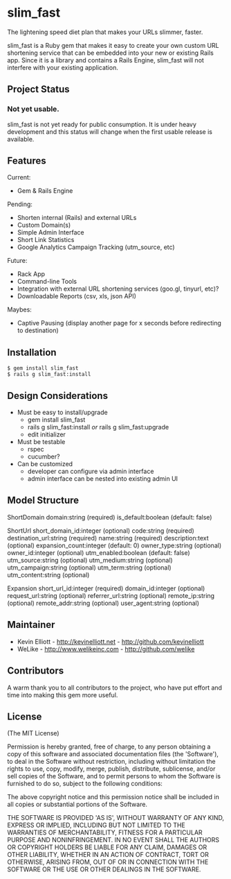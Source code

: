 slim_fast
=========

The lightening speed diet plan that makes your URLs slimmer, faster.

slim_fast is a Ruby gem that makes it easy to create your own custom URL shortening service that can be embedded into your new or existing Rails app. Since it is a library and contains a Rails Engine, slim_fast will not interfere with your existing application.

Project Status
--------------

### Not yet usable.

slim_fast is not yet ready for public consumption. It is under heavy development and this status will change when the first usable release is available.

Features
--------

Current:

* Gem & Rails Engine

Pending:

* Shorten internal (Rails) and external URLs
* Custom Domain(s)
* Simple Admin Interface
* Short Link Statistics
* Google Analytics Campaign Tracking (utm_source, etc)

Future:

* Rack App
* Command-line Tools
* Integration with external URL shortening services (goo.gl, tinyurl, etc)?
* Downloadable Reports (csv, xls, json API)

Maybes:

* Captive Pausing (display another page for x seconds before redirecting to destination)

Installation
------------

```shell
$ gem install slim_fast
$ rails g slim_fast:install
```

Design Considerations
---------------------

* Must be easy to install/upgrade
  * gem install slim_fast
  * rails g slim_fast:install *or* rails g slim_fast:upgrade
  * edit initializer
* Must be testable
  * rspec
  * cucumber?
* Can be customized
  * developer can configure via admin interface
  * admin interface can be nested into existing admin UI

Model Structure
---------------

ShortDomain
  domain:string            (required)
  is_default:boolean       (default: false)

ShortUrl
  short_domain_id:integer  (optional)
  code:string              (required)
  destination_url:string   (required)
  name:string              (required)
  description:text         (optional)
  expansion_count:integer  (default: 0)
  owner_type:string        (optional)
  owner_id:integer         (optional)
  utm_enabled:boolean      (default: false)
  utm_source:string        (optional)
  utm_medium:string        (optional)
  utm_campaign:string      (optional)
  utm_term:string          (optional)
  utm_content:string       (optional)

Expansion
  short_url_id:integer     (required)
  domain_id:integer        (optional)
  request_url:string       (optional)
  referrer_url:string      (optional)
  remote_ip:string         (optional)
  remote_addr:string       (optional)
  user_agent:string        (optional)

Maintainer
----------

* Kevin Elliott - http://kevinelliott.net - http://github.com/kevinelliott
* WeLike - http://www.welikeinc.com - http://github.com/welike

Contributors
------------

A warm thank you to all contributors to the project, who have put effort and time into making this gem more useful.

License
-------

(The MIT License)

Permission is hereby granted, free of charge, to any person obtaining
a copy of this software and associated documentation files (the
'Software'), to deal in the Software without restriction, including
without limitation the rights to use, copy, modify, merge, publish,
distribute, sublicense, and/or sell copies of the Software, and to
permit persons to whom the Software is furnished to do so, subject to
the following conditions:

The above copyright notice and this permission notice shall be
included in all copies or substantial portions of the Software.

THE SOFTWARE IS PROVIDED 'AS IS', WITHOUT WARRANTY OF ANY KIND,
EXPRESS OR IMPLIED, INCLUDING BUT NOT LIMITED TO THE WARRANTIES OF
MERCHANTABILITY, FITNESS FOR A PARTICULAR PURPOSE AND NONINFRINGEMENT.
IN NO EVENT SHALL THE AUTHORS OR COPYRIGHT HOLDERS BE LIABLE FOR ANY
CLAIM, DAMAGES OR OTHER LIABILITY, WHETHER IN AN ACTION OF CONTRACT,
TORT OR OTHERWISE, ARISING FROM, OUT OF OR IN CONNECTION WITH THE
SOFTWARE OR THE USE OR OTHER DEALINGS IN THE SOFTWARE.